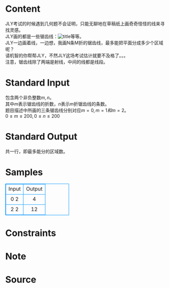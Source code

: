 
# Content

JLY考试的时候遇到几何题不会证明，只能无聊地在草稿纸上画奇奇怪怪的线来寻找灵感。  
JLY画的都是一些锯齿线：![title](/source/lutece/ju-chi-xian/img/aHR0cHM6Ly9hY20udWVzdGMuZWR1LmNuL21lZGlhL2ltYWdlL3Byb2JsZW0vMTgwNi8yMDE3MTEzMDE5MTQzNzYxMjIwLnBuZw==.png)等等。  
JLY一边画着线，一边想，我画N条M折的锯齿线，最多能把平面分成多少个区域呢？   
请机智的你帮帮JLY，不然JLY这场考试估计就要不及格了。。。  
注意，锯齿线除了两端是射线，中间的线都是线段。

# Standard Input

包含两个非负整数$m,n$。  
其中$m$表示锯齿线的折数，$n$表示$m$折锯齿线的条数。  
题目描述中所画的三条锯齿线分别对应$m=0,m=1和m=2$。  
$0\leq m\leq 200,0\leq n\leq 200$

# Standard Output

共一行，即最多能分的区域数。

# Samples

<style>
        table,table tr th, table tr td { border:1px solid #0094ff; }
        table { width: 200px; min-height: 25px; line-height: 25px; text-align: center; border-collapse: collapse;}   
    </style>
<table>
	<tr>
		<td>Input</td>
		<td>Output</td>
	</tr>
<tr><td>0 2</td><td>4</td></tr><tr><td>2 2</td><td>12</td></tr></table>


# Constraints



# Note



# Source



